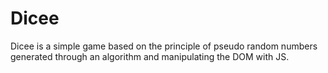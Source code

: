 # Dicee
Dicee is a simple game based on the principle of pseudo random numbers generated through an algorithm and manipulating the DOM with JS. 
